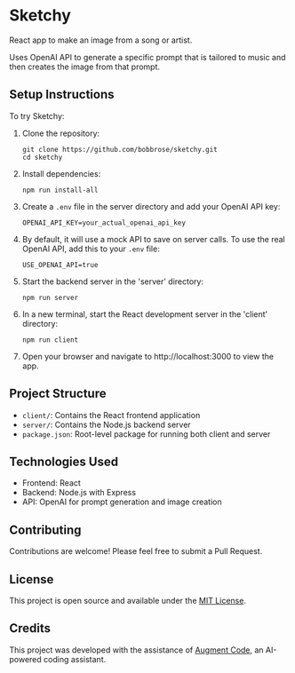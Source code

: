 # Sketchy

React app to make an image from a song or artist.

Uses OpenAI API to generate a specific prompt that is tailored to music and then creates the image from that prompt.

## Setup Instructions

To try Sketchy:

1. Clone the repository:
   ```
   git clone https://github.com/bobbrose/sketchy.git
   cd sketchy
   ```

2. Install dependencies:
   ```
   npm run install-all
   ```

3. Create a `.env` file in the server directory and add your OpenAI API key:
   ```
   OPENAI_API_KEY=your_actual_openai_api_key
   ```

4. By default, it will use a mock API to save on server calls. To use the real OpenAI API, add this to your `.env` file:
   ```
   USE_OPENAI_API=true
   ```

5. Start the backend server in the 'server' directory:
   ```
   npm run server
   ```

6. In a new terminal, start the React development server in the 'client' directory:
   ```
   npm run client
   ```

7. Open your browser and navigate to http://localhost:3000 to view the app.
## Project Structure

- `client/`: Contains the React frontend application
- `server/`: Contains the Node.js backend server
- `package.json`: Root-level package for running both client and server

## Technologies Used

- Frontend: React
- Backend: Node.js with Express
- API: OpenAI for prompt generation and image creation

## Contributing

Contributions are welcome! Please feel free to submit a Pull Request.

## License

This project is open source and available under the [MIT License](LICENSE).
## Credits

This project was developed with the assistance of [Augment Code](https://www.augmentcode.com/), an AI-powered coding assistant.
